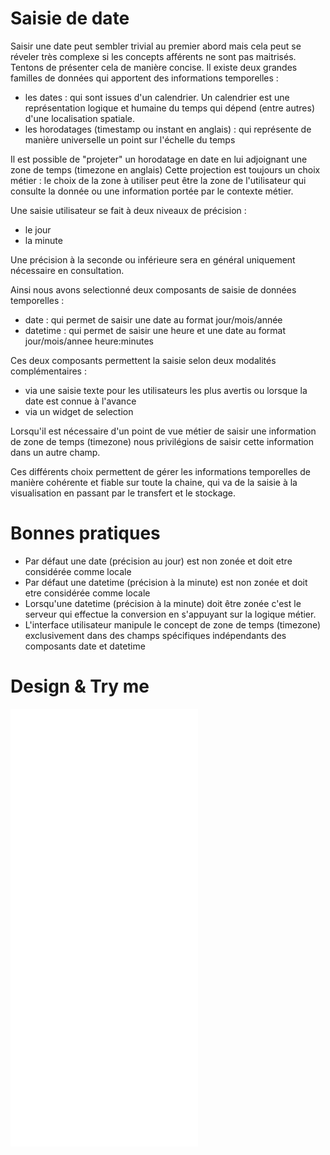 # Saisie de date

Saisir une date peut sembler trivial au premier abord mais cela peut se réveler très complexe si les concepts afférents ne sont pas maitrisés.
Tentons de présenter cela de manière concise.
Il existe deux grandes familles de données qui apportent des informations temporelles :

- les dates : qui sont issues d'un calendrier. Un calendrier est une représentation logique et humaine du temps qui dépend (entre autres) d'une localisation spatiale.
- les horodatages (timestamp ou instant en anglais) : qui représente de manière universelle un point sur l'échelle du temps

Il est possible de "projeter" un horodatage en date en lui adjoignant une zone de temps (timezone en anglais)
Cette projection est toujours un choix métier : le choix de la zone à utiliser peut être la zone de l'utilisateur qui consulte la donnée ou une information portée par le contexte métier.

Une saisie utilisateur se fait à deux niveaux de précision :

- le jour
- la minute

Une précision à la seconde ou inférieure sera en général uniquement nécessaire en consultation.

Ainsi nous avons selectionné deux composants de saisie de données temporelles :

- date : qui permet de saisir une date au format jour/mois/année
- datetime : qui permet de saisir une heure et une date au format jour/mois/annee heure:minutes

Ces deux composants permettent la saisie selon deux modalités complémentaires :

- via une saisie texte pour les utilisateurs les plus avertis ou lorsque la date est connue à l'avance
- via un widget de selection 

Lorsqu'il est nécessaire d'un point de vue métier de saisir une information de zone de temps (timezone) nous privilégions de saisir cette information dans un autre champ.

Ces différents choix permettent de gérer les informations temporelles de manière cohérente et fiable sur toute la chaine, qui va de la saisie à la visualisation en passant par le transfert et le stockage.

# Bonnes pratiques

- Par défaut une date (précision au jour) est non zonée et doit etre considérée comme locale
- Par défaut une datetime (précision à la minute) est non zonée et doit etre considérée comme locale
- Lorsqu'une datetime (précision à la minute) doit être zonée c'est le serveur qui effectue la conversion en s'appuyant sur la logique métier.
- L'interface utilisateur manipule le concept de zone de temps (timezone) exclusivement dans des champs spécifiques indépendants des composants date et datetime


# Design & Try me

<iframe src="/design-system/iframes/molecules/date-input.html" height="700px" scrolling="no" style="border:none;" ></iframe>